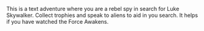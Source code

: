 This is a text adventure where you are a rebel spy in search for Luke Skywalker. Collect trophies and speak to aliens to aid in you search. It helps if you have watched the Force Awakens. 

